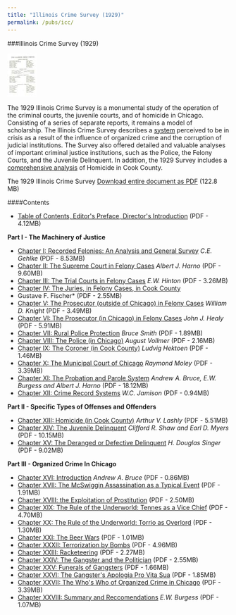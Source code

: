 ```yaml
---
title: "Illinois Crime Survey (1929)"
permalink: /pubs/icc/
---
```


###Illinois Crime Survey (1929)

![Illinois Crime Survey (1929)](/static/img/pub/icc/ICSsm.jpg)	

The 1929 Illinois Crime Survey is a monumental study of the operation of the criminal courts, the juvenile courts, and of homicide in Chicago. Consisting of a series of separate reports, it remains a model of scholarship. The Illinois Crime Survey describes a [system](/docs_fk/homicide/11-29.pdf) perceived to be in crisis as a result of the influence of organized crime and the corruption of judicial institutions. The Survey also offered detailed and valuable analyses of important criminal justice institutions, such as the Police, the Felony Courts, and the Juvenile Delinquent. In addition, the 1929 Survey includes a [comprehensive analysis](/docs_fk/homicide/601-640.pdf) of Homicide in Cook County.

The 1929 Illinois Crime Survey [Download entire document as PDF](/docs_fk/homicide/ICS/ICS.pdf) (122.8 MB)
 
 	
####Contents
  * [Table of Contents, Editor's Preface, Director's Introduction](/docs_fk/homicide/ICS/ICS.TOC.pdf)
    (PDF - 4.12MB)

**Part I - The Machinery of Justice**
  * [Chapter I: Recorded Felonies: An Analysis and General Survey](/docs_fk/homicide/ICS/ICS.01.pdf)
    *C.E. Gehlke*
    (PDF - 8.53MB)
  * [Chapter II: The Supreme Court in Felony Cases](/docs_fk/homicide/ICS/ICS.02.pdf)
    *Albert J. Harno*
    (PDF - 9.60MB)
  * [Chapter III: The Trial Courts in Felony Cases](/docs_fk/homicide/ICS/ICS.03.pdf)
   *E.W. Hinton*
    (PDF - 3.26MB)
  * [Chapter IV: The Juries, in Felony Cases, in Cook County](/docs_fk/homicide/ICS/ICS.04.pdf)
   * Gustave F. Fischer*
    (PDF - 2.55MB)
  * [Chapter V: The Prosecutor (outside of Chicago) in Felony Cases](/docs_fk/homicide/ICS/ICS.05.pdf)
    *William D. Knight*
    (PDF - 3.49MB)
  * [Chapter VI: The Prosecutor (in Chicago) in Felony Cases](/docs_fk/homicide/ICS/ICS.06.pdf)
    *John J. Healy*
    (PDF - 5.91MB)
  * [Chapter VII: Rural Police Protection](/docs_fk/homicide/ICS/ICS.07.pdf)
    *Bruce Smith*
    (PDF - 1.89MB)
  * [Chapter VIII: The Police (in Chicago)](/docs_fk/homicide/ICS/ICS.08.pdf)
    *August Vollmer*
    (PDF - 2.16MB)
  * [Chapter IX: The Coroner (in Cook County)](/docs_fk/homicide/ICS/ICS.09.pdf)
    *Ludvig Hektoen*
    (PDF - 1.46MB)
  * [Chapter X: The Municipal Court of Chicago](/docs_fk/homicide/ICS/ICS.10.pdf)
    *Raymond Moley*
    (PDF - 3.39MB)
  * [Chapter XI: The Probation and Parole System](/docs_fk/homicide/ICS/ICS.11.pdf)
    *Andrew A. Bruce, E.W. Burgess and Albert J. Harno*
    (PDF - 18.12MB)
  * [Chapter XII: Crime Record Systems](/docs_fk/homicide/ICS/ICS.12.pdf)
    *W.C. Jamison*
    (PDF - 0.94MB)

**Part II - Specific Types of Offenses and Offenders**
  * [Chapter XIII: Homicide (in Cook County)](/docs_fk/homicide/ICS/ICS.13.pdf)
    *Arthur V. Lashly*
    (PDF - 5.51MB)
  * [Chapter XIV: The Juvenile Delinquent](/docs_fk/homicide/ICS/ICS.14.pdf)
    *Clifford R. Shaw and Earl D. Myers*
    (PDF - 10.15MB)
  * [Chapter XV: The Deranged or Defective Delinquent](/docs_fk/homicide/ICS/ICS.15.pdf)
    *H. Douglas Singer*
    (PDF - 9.02MB)

**Part III - Organized Crime In Chicago**
  * [Chapter XVI: Introduction](/docs_fk/homicide/ICS/ICS.16.pdf)
    *Andrew A. Bruce*
    (PDF - 0.86MB)
  * [Chapter XVII: The McSwiggin Assassination as a Typical Event](/docs_fk/homicide/ICS/ICS.17.pdf)
    (PDF - 1.91MB)
  * [Chapter XVIII: the Exploitation of Prostitution](/docs_fk/homicide/ICS/ICS.18.pdf)
    (PDF - 2.50MB)
  * [Chapter XIX: The Rule of the Underworld: Tennes as a Vice Chief](/docs_fk/homicide/ICS/ICS.19.pdf)
    (PDF - 4.70MB)
  * [Chapter XX: The Rule of the Underworld: Torrio as Overlord](/docs_fk/homicide/ICS/ICS.20.pdf)
    (PDF - 1.30MB)
  * [Chapter XXI: The Beer Wars](/docs_fk/homicide/ICS/ICS.21.pdf)
    (PDF - 1.01MB)
  * [Chapter XXXII: Terrorization by Bombs](/docs_fk/homicide/ICS/ICS.22.pdf)
    (PDF - 4.96MB)
  * [Chapter XXIII: Racketeering](/docs_fk/homicide/ICS/ICS.23.pdf)
    (PDF - 2.27MB)
  * [Chapter XXIV: The Gangster and the Politician](/docs_fk/homicide/ICS/ICS.24.pdf)
    (PDF - 2.55MB)
  * [Chapter XXV: Funerals of Gangsters](/docs_fk/homicide/ICS/ICS.25.pdf)
    (PDF - 1.66MB)
  * [Chapter XXVI: The Gangster's Apologia Pro Vita Sua](/docs_fk/homicide/ICS/ICS.26.pdf)
    (PDF - 1.85MB)
  * [Chapter XXVII: The Who's Who of Organized Crime in Chicago](/docs_fk/homicide/ICS/ICS.27.pdf)
    (PDF - 3.39MB)
  * [Chapter XXVIII: Summary and Reccomendations](/docs_fk/homicide/ICS/ICS.28.pdf)
    *E.W. Burgess*
    (PDF - 1.07MB)